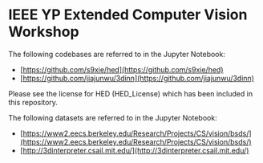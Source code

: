 # IEEE YP Extended Computer Vision Workshop
The following codebases are referred to in the Jupyter Notebook:
- [https://github.com/s9xie/hed](https://github.com/s9xie/hed)
- [https://github.com/jiajunwu/3dinn](https://github.com/jiajunwu/3dinn)

Please see the license for HED (HED_License) which has been included in this repository. 

The following datasets are referred to in the Jupyter Notebook:
- [https://www2.eecs.berkeley.edu/Research/Projects/CS/vision/bsds/](https://www2.eecs.berkeley.edu/Research/Projects/CS/vision/bsds/)
- [http://3dinterpreter.csail.mit.edu/](http://3dinterpreter.csail.mit.edu/)
